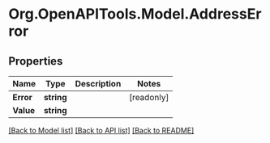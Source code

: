 # Org.OpenAPITools.Model.AddressError

## Properties

| Name      | Type       | Description | Notes      |
| --------- | ---------- | ----------- | ---------- |
| **Error** | **string** |             | [readonly] |
| **Value** | **string** |             |

[[Back to Model list]](../README.md#documentation-for-models)
[[Back to API list]](../README.md#documentation-for-api-endpoints)
[[Back to README]](../README.md)
